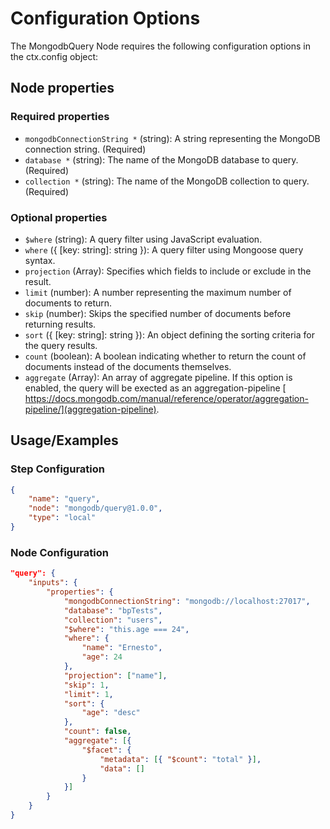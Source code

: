 # Configuration Options
The MongodbQuery Node requires the following configuration options in the ctx.config object:

## Node properties

### Required properties
- `mongodbConnectionString *` (string): A string representing the MongoDB connection string. (Required)
- `database *` (string): The name of the MongoDB database to query. (Required)
- `collection *` (string): The name of the MongoDB collection to query. (Required)

### Optional properties

- `$where` (string): A query filter using JavaScript evaluation.
- `where` ({ [key: string]: string }): A query filter using Mongoose query syntax.
- `projection` (Array): Specifies which fields to include or exclude in the result.
- `limit` (number): A number representing the maximum number of documents to return.
- `skip` (number): Skips the specified number of documents before returning results.
- `sort` ({ [key: string]: string }): An object defining the sorting criteria for the query results.
- `count` (boolean): A boolean indicating whether to return the count of documents instead of the documents themselves.
- `aggregate` (Array): An array of aggregate pipeline. If this option is enabled, the query will be exected as an aggregation-pipeline [ https://docs.mongodb.com/manual/reference/operator/aggregation-pipeline/](aggregation-pipeline). 

## Usage/Examples
### Step Configuration

```json
{
    "name": "query",
    "node": "mongodb/query@1.0.0",
    "type": "local"
}
```

### Node Configuration

```json
"query": {
    "inputs": {
        "properties": {
            "mongodbConnectionString": "mongodb://localhost:27017",
            "database": "bpTests",
            "collection": "users",
            "$where": "this.age === 24",
            "where": {
                "name": "Ernesto",
                "age": 24
            },
            "projection": ["name"],
            "skip": 1,
            "limit": 1,
            "sort": {
                "age": "desc"
            },
            "count": false,
            "aggregate": [{
                "$facet": {
                    "metadata": [{ "$count": "total" }],
                    "data": []
                }
            }]
        }
    }
}
```

